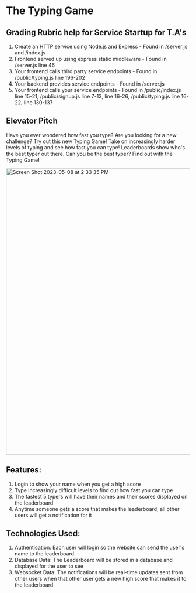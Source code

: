 # The Typing Game

## Grading Rubric help for Service Startup for T.A's
1. Create an HTTP service using Node.js and Express - Found in /server.js and /index.js
2. Frontend served up using express static middleware - Found in /server.js line 46
3. Your frontend calls third party service endpoints - Found in /public/typing.js line 196-202
4. Your backend provides service endpoints - Found in /server.js
5. Your frontend calls your service endpoints - Found in /public/index.js line 15-21, /public/signup.js line 7-13, line 16-26, /public/typing.js line 16-22, line 130-137

## Elevator Pitch
Have you ever wondered how fast you type? Are you looking for a new challenge? Try out this new Typing Game! Take on increasingly harder levels of typing and see how fast you can type! Leaderboards show who's the best typer out there. Can you be the best typer? Find out with the Typing Game!

<img width="782" alt="Screen Shot 2023-05-08 at 2 33 35 PM" src="https://user-images.githubusercontent.com/77128933/236928635-747e3c71-411a-4954-9976-78ce331f6d91.png">

## Features:
  1. Login to show your name when you get a high score
  2. Type increasingly difficult levels to find out how fast you can type
  3. The fastest 5 typers will have their names and their scores displayed on the leaderboard
  4. Anytime someone gets a score that makes the leaderboard, all other users will get a notification for it

## Technologies Used:
  1. Authentication: Each user will login so the website can send the user's name to the leaderboard.
  2. Database Data: The Leaderboard will be stored in a database and displayed for the user to see
  3. Websocket Data: The notifications will be real-time updates sent from other users when that other user gets a new high score that makes it to the leaderboard

